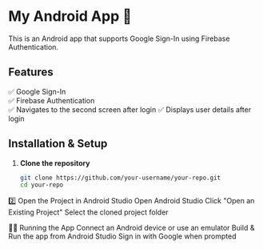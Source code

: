 # My Android App 🚀

This is an Android app that supports Google Sign-In using Firebase Authentication.

## Features
✅ Google Sign-In  
✅ Firebase Authentication  
✅ Navigates to the second screen after login 
✅ Displays user details after login 

## Installation & Setup

1. **Clone the repository**
   ```sh
   git clone https://github.com/your-username/your-repo.git
   cd your-repo

2️⃣ Open the Project in Android Studio
Open Android Studio
Click "Open an Existing Project"
Select the cloned project folder

🏃‍♂️ Running the App
Connect an Android device or use an emulator
Build & Run the app from Android Studio
Sign in with Google when prompted
